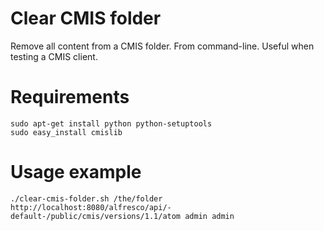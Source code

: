# Clear CMIS folder

Remove all content from a CMIS folder. From command-line. Useful when testing a CMIS client.

# Requirements
```
sudo apt-get install python python-setuptools
sudo easy_install cmislib
```

# Usage example
```
./clear-cmis-folder.sh /the/folder http://localhost:8080/alfresco/api/-default-/public/cmis/versions/1.1/atom admin admin
```
